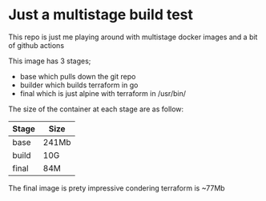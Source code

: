 # Just a multistage build test

This repo is just me playing around with multistage docker images and a bit of github actions

This image has 3 stages;

* base which pulls down the git repo
* builder which builds terraform in go
* final which is just alpine with terraform in /usr/bin/

The size of the container at each stage are as follow:

| Stage       | Size        |
| ----------- | ----------- |
| base        | 241Mb       |
| build       | 10G         |
| final       | 84M         |

The final image is prety impressive condering terraform is ~77Mb
